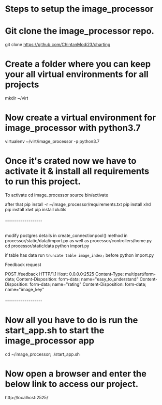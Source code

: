 # Steps to setup the image_processor

# Git clone the image_processor repo.
git clone https://github.com/ChintanModi23/charting

# Create a folder where you can keep your all virtual environments for all projects
mkdir ~/virt

# Now create a virtual environment for image_processor with python3.7
virtualenv ~/virt/image_processor -p python3.7

# Once it's crated now we have to activate it & install all requirements to run this project.

To activate
cd image_processor
source bin/activate

after that
pip install -r ~/image_processor/requirements.txt
pip install xlrd
pip install xlwt
pip install xlutils

###### -------------------
modify postgres details in create_connectionpool() method in processor/static/data/import.py as well as processor/controllers/home.py
cd processor/static/data
python import.py 

if table has data run `truncate table image_index;` before python import.py 


Feedback request

POST /feedback HTTP/1.1
Host: 0.0.0.0:2525
Content-Type: multipart/form-data;
Content-Disposition: form-data; name="easy_to_understand"
Content-Disposition: form-data; name="rating"
Content-Disposition: form-data; name="image_key"

###### -------------------

# Now all you have to do is run the start_app.sh to start the image_processor app
cd ~/image_processor; ./start_app.sh

# Now open a browser and enter the below link to access our project.
http://localhost:2525/
